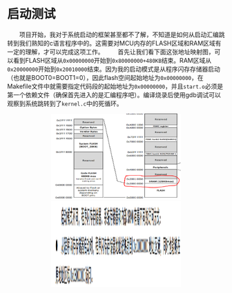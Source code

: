 # 启动测试
&emsp;&emsp;项目开始，我对于系统启动的框架甚至都不了解，不知道是如何从启动汇编跳转到我们熟知的c语言程序中的。这需要对MCU内存的FLASH区域和RAM区域有一定的理解，才可以完成这项工作。
&emsp;&emsp;首先让我们看下面这张地址映射图，可以看到FLASH区域从`0x00000000`开始到`0x80000000+480KB`结束。RAM区域从`0x20000000`开始到`0x20010000`结束。因为我的启动模式是从程序闪存存储器启动（也就是BOOT0=BOOT1=0），因此flash空间起始地址为`0x00000000`，在Makefile文件中就需要指定代码段的起始地址为`0x00000000`，并且`start.o`必须是第一个依赖文件（确保首先进入的是汇编程序吧）。编译烧录后使用gdb调试可以观察到系统跳转到了`kernel.c`中的死循环。
<div align=center>
    <img src="pic/CH32V307地址空间.png" alt="image" width="300" height="200">
    <img src="pic/启动模式.png" alt="image" width="300" height="200">
</div>